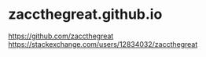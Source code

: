 # zaccthegreat.github.io
https://github.com/zaccthegreat
https://stackexchange.com/users/12834032/zaccthegreat
